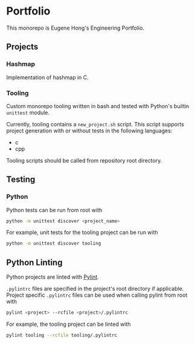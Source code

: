 # Portfolio

This monorepo is Eugene Hong's Engineering Portfolio.

## Projects

### Hashmap
Implementation of hashmap in C.

### Tooling
Custom monorepo tooling written in bash and tested with Python's builtin `unittest` module.

Currently, tooling contains a `new_project.sh` script. This script supports project generation with or without tests in the following languages:
- c
- cpp

Tooling scripts should be called from repository root directory.

## Testing

### Python
Python tests can be run from root with
```bash
python -m unittest discover <project_name>
```

For example, unit tests for the tooling project can be run with
```bash
python -m unittest discover tooling
```

## Python Linting
Python projects are linted with [Pylint](https://pypi.org/project/pylint/).

`.pylintrc` files are specified in the project's root directory if applicable. Project specific `.pylintrc` files can be used when calling pylint from root with
```bash
pylint <project> --rcfile <project>/.pylintrc
```

For example, the tooling project can be linted with
```bash
pylint tooling --rcfile tooling/.pylintrc
```
